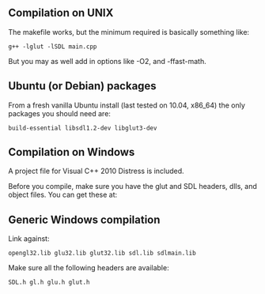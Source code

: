 
Compilation on UNIX
-------------------

The makefile works, but the minimum required is basically something like:

	g++ -lglut -lSDL main.cpp

But you may as well add in options like -O2, and -ffast-math.

Ubuntu (or Debian) packages
---------------------------

From a fresh vanilla Ubuntu install (last tested on 10.04, x86_64) the only packages you should need are:

	build-essential libsdl1.2-dev libglut3-dev

Compilation on Windows
----------------------

A project file for Visual C++ 2010 Distress is included.

Before you compile, make sure you have the glut and SDL headers, dlls, and object files.
You can get these at: 

Generic Windows compilation
---------------------------

Link against:

	opengl32.lib glu32.lib glut32.lib sdl.lib sdlmain.lib

Make sure all the following headers are available:

	SDL.h gl.h glu.h glut.h 

